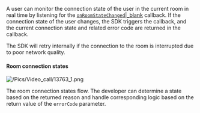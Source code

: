 A user can monitor the connection state of the user in the current room in real time by listening for the [`onRoomStateChanged`\|_blank](@onRoomStateChanged) callback. If the connection state of the user changes, the SDK triggers the callback, and the current connection state and related error code are returned in the callback. 

The SDK will retry internally if the connection to the room is interrupted due to poor network quality.

#### Room connection states


![/Pics/Video_call/13763_1.png](//doc.oa.zego.im/Pics/Video_call/13763_1.png)

The room connection states flow. The developer can determine a state based on the returned reason and handle corresponding logic based on the return value of the `errorCode` parameter.











